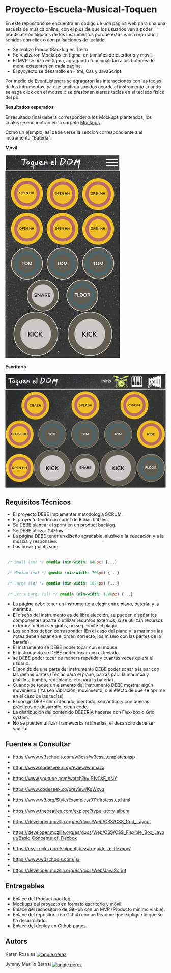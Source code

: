 # Proyecto-Escuela-Musical-Toquen
En este repositorio se encuentra en codigo de una página web para una una escuela de música online, con el plus de que los usuarios van a poder practicar con algunos de los instrumentos porque estos van a reproducir sonidos con click o con pulsaciones de teclado. 

- Se realizo ProductBacklog en Trello
- Se realizaron Mockups en figma, en tamaños de escritorio y movil.
- El MVP se hizo en figma, agragando funcionalidad a los botones de menu existentes en cada pagina.
- El pyoyecto se desarrollo en Html, Css y JavaScript.

Por medio de EventListeners se agragaron las interacciones con las teclas de los intrumentos, ya que emitiran sonidos acorde al instrumento cuando se haga click con el mouse o se presionen ciertas teclas en el teclado fisico del pc.

**Resultados esperados**

Er resultado final debera corresponder a los Mockups planteados, los cuales se encuentran en la carpeta [Mockups](./Mockups).

Como un ejemplo, así debe verse la secciòn correspondiente a el instrumento "Batería":

**Movil**

![Mockup Movil](./Mockups/Movil/Drums_Movil.png)

**Escritorio**

![Mockup Escritorio](./Mockups/Escritorio/DRUMS.png)


## Requisitos Técnicos

* El proyecto DEBE implementar metodología SCRUM.
* El proyecto tendrá un sprint de 6 días hábiles.
* Se DEBE planear el sprint en un product backlog.
* Se DEBE utilizar GitFlow.
* La página DEBE tener un diseño agradable, alusivo a la educación y a la múscia y responsive.
* Los break points son:

```css

 /* Small (sm) */ @media (min-width: 640px) {...}

 /* Medium (md) */ @media (min-width: 768px) {...}
 
 /* Large (lg) */ @media (min-width: 1024px) {...}
 
 /* Extra Large (xl) */ @media (min-width: 1280px) {...} 

 ```
 
* La página debe tener un instrumento a elegir entre piano, batería, y la marimba.
* El diseño del instrumento es de libre elección, se pueden diseñar los componentes aparte o utilizar recursos externos, si se utilizan recursos externos deben ser gratis, no se permite el plagio.
* Los sonidos deben corresponder (En el caso del piano y la marimba las notas deben estar en el orden correcto, los mismo con las partes de la batería).
* El instrumento se DEBE poder tocar con el mouse.
* El instrumento se DEBE poder tocar con el teclado.
* se DEBE poder tocar de manera repetida y cuantas veces quiera el usuario.
* El sonido de una parte del instrumento DEBE poder sonar a la par con las demás partes (Teclas para el piano, barras para la marimba y platillos, bombo, redoblante, etc para la batería).
* Cuando se toque un elemento del instrumento DEBE mostrar algún movimento ( Ya sea Vibración,  movimiento, o el efecto de que se oprime en el caso de las teclas)
* El código DEBE ser ordenado, identado, semántico y con buenas prácticas de desarrollo: clean code.
* La distribución del contenido DEBERÍA hacerse con Flex-box o Grid system.
* No se pueden utilizar frameworks ni librerías, el desarrollo debe ser vanilla.

## Fuentes a Consultar

* https://www.w3schools.com/w3css/w3css_templates.asp
* 
* https://www.codeseek.co/preview/womJzx
* 
* https://www.youtube.com/watch?v=iS1vCsF_pNY
* 
* https://www.codeseek.co/preview/KgWxyq
* 
* https://www.w3.org/Style/Examples/011/firstcss.es.html
* 
* https://www.thebeatles.com/explore?type=story_album
* 
* https://developer.mozilla.org/es/docs/Web/CSS/CSS_Grid_Layout
* 
* https://developer.mozilla.org/es/docs/Web/CSS/CSS_Flexible_Box_Layout/Basic_Concepts_of_Flexbox
* 
* https://css-tricks.com/snippets/css/a-guide-to-flexbox/
* 
* https://www.w3schools.com/js/
* 
* https://developer.mozilla.org/es/docs/Web/JavaScript

## Entregables

- Enlace del Product backlog.
- Mockups del proyecto en formato escritorio y móvil.
- Enlace del respositorio de GitHub con un MVP (Producto mínimo viable).
- Enlace del repositorio en Github con un Readme que explique lo que se ha desarrollado.
- Enlace del deploy en Github pages.

## Autors
Karen Rosales <a href="" target="blank"><img align="center" src="https://cdn.jsdelivr.net/npm/simple-icons@3.0.1/icons/linkedin.svg" alt="angie pérez" height="30" width="40"/></a>

Jymmy Murillo Bernal <a href="https://www.linkedin.com/in/murillojymmy/" target="blank"><img align="center" src="https://cdn.jsdelivr.net/npm/simple-icons@3.0.1/icons/linkedin.svg" alt="angie pérez" height="30" width="40"/></a>
